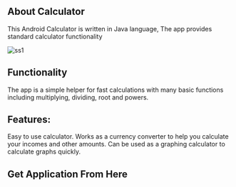 
## About Calculator

This Android Calculator is written in Java language,
The app provides standard calculator functionality


![ss1](https://user-images.githubusercontent.com/65692565/180308842-e010d3ee-a023-4da5-b6a9-d78d7b429cf0.jpeg)


## Functionality

The app is a simple helper for fast calculations with many basic functions including 
multiplying, dividing, root and powers.

## Features:

Easy to use calculator.
Works as a currency converter to help you calculate your incomes and other amounts.
Can be used as a graphing calculator to calculate graphs quickly.

## Get Application From Here

